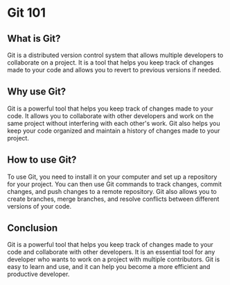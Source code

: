 # Git 101

## What is Git?

Git is a distributed version control system that allows multiple developers to collaborate on a project. It is a tool that helps you keep track of changes made to your code and allows you to revert to previous versions if needed.

## Why use Git?

Git is a powerful tool that helps you keep track of changes made to your code. It allows you to collaborate with other developers and work on the same project without interfering with each other's work. Git also helps you keep your code organized and maintain a history of changes made to your project.

## How to use Git?

To use Git, you need to install it on your computer and set up a repository for your project. You can then use Git commands to track changes, commit changes, and push changes to a remote repository. Git also allows you to create branches, merge branches, and resolve conflicts between different versions of your code.

## Conclusion

Git is a powerful tool that helps you keep track of changes made to your code and collaborate with other developers. It is an essential tool for any developer who wants to work on a project with multiple contributors. Git is easy to learn and use, and it can help you become a more efficient and productive developer.
